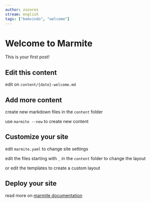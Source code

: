 ```yaml
---
author: zozores
stream: english
tags: ["bemvindo", "welcome"]
---
```

# Welcome to Marmite

This is your first post!

## Edit this content

edit on `content/{date}-welcome.md`

## Add more content

create new markdown files in the `content` folder

use `marmite --new` to create new content

## Customize your site

edit `marmite.yaml` to change site settings

edit the files starting with `_` in the `content` folder to change the layout

or edit the templates to create a custom layout

## Deploy your site

read more on [marmite documentation](https://rochacbruno.github.io/marmite)
